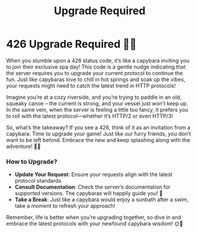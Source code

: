 ﻿---
category: 4xx
code: 426
cover: https://firebasestorage.googleapis.com/v0/b/capy-http.appspot.com/o/Capy-426-750x600.webp?alt=media
thumbnail: https://firebasestorage.googleapis.com/v0/b/capy-http.appspot.com/o/Capy-426-250x200.webp?alt=media
coverAlt: Upgrade Required
description: Upgrade Required
pubDate: 2014-06-01
tags:
- 4xx
title: Upgrade Required
---


# 426 Upgrade Required 🦙✨

When you stumble upon a 426 status code, it’s like a capybara inviting you to join their exclusive spa day! This code is a gentle nudge indicating that the server requires you to upgrade your current protocol to continue the fun. Just like capybaras love to chill in hot springs and soak up the vibes, your requests might need to catch the latest trend in HTTP protocols!

Imagine you’re at a cozy riverside, and you’re trying to paddle in an old, squeaky canoe – the current is strong, and your vessel just won’t keep up. In the same vein, when the server is feeling a little too fancy, it prefers you to roll with the latest protocol—whether it’s HTTP/2 or even HTTP/3!

So, what’s the takeaway? If you see a 426, think of it as an invitation from a capybara: Time to upgrade your game! Just like our furry friends, you don’t want to be left behind. Embrace the new and keep splashing along with the adventure! 🌊🦙

### How to Upgrade?

- **Update Your Request**: Ensure your requests align with the latest protocol standards.
- **Consult Documentation**: Check the server’s documentation for supported versions. The capybaras will happily guide you! 🐾
- **Take a Break**: Just like a capybara would enjoy a sunbath after a swim, take a moment to refresh your approach!

Remember, life is better when you’re upgrading together, so dive in and embrace the latest protocols with your newfound capybara wisdom! 🌞🌿